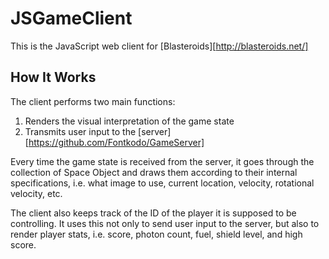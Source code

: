 # JSGameClient
This is the JavaScript web client for [Blasteroids][http://blasteroids.net/]

## How It Works

The client performs two main functions:

1) Renders the visual interpretation of the game state
2) Transmits user input to the [server][https://github.com/Fontkodo/GameServer]

Every time the game state is received from the server, it goes through the collection of Space Object and draws them according to their internal specifications, i.e. what image to use, current location, velocity, rotational velocity, etc.

The client also keeps track of the ID of the player it is supposed to be controlling. It uses this not only to send user input to the server, but also to render player stats, i.e. score, photon count, fuel, shield level, and high score.

